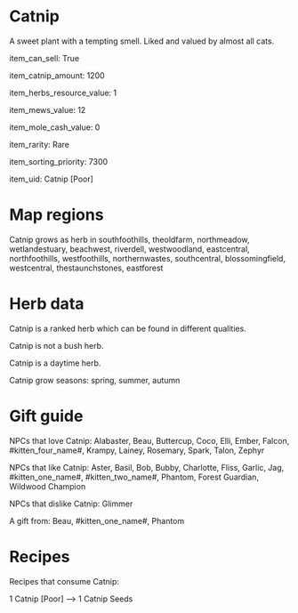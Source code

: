 # Catnip

A sweet plant with a tempting smell. Liked and valued by almost all cats.

item_can_sell: True

item_catnip_amount: 1200

item_herbs_resource_value: 1

item_mews_value: 12

item_mole_cash_value: 0

item_rarity: Rare

item_sorting_priority: 7300

item_uid: Catnip [Poor]

# Map regions

Catnip grows as herb in southfoothills, theoldfarm, northmeadow, wetlandestuary, beachwest, riverdell, westwoodland, eastcentral, northfoothills, westfoothills, northernwastes, southcentral, blossomingfield, westcentral, thestaunchstones, eastforest

# Herb data

Catnip is a ranked herb which can be found in different qualities.

Catnip is not a bush herb.

Catnip is a daytime herb.

Catnip grow seasons: spring, summer, autumn

# Gift guide

NPCs that love Catnip: Alabaster, Beau, Buttercup, Coco, Elli, Ember, Falcon, #kitten_four_name#, Krampy, Lainey, Rosemary, Spark, Talon, Zephyr

NPCs that like Catnip: Aster, Basil, Bob, Bubby, Charlotte, Fliss, Garlic, Jag, #kitten_one_name#, #kitten_two_name#, Phantom, Forest Guardian, Wildwood Champion

NPCs that dislike Catnip: Glimmer

A gift from: Beau, #kitten_one_name#, Phantom

# Recipes

Recipes that consume Catnip:

1 Catnip [Poor] --> 1 Catnip Seeds